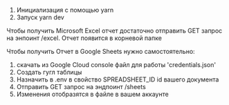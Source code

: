 1. Инициализация с помощью yarn
2. Запуск yarn dev

Чтобы получить Microsoft Excel отчет достаточно отправить GET запрос на энпоинт /excel. Отчет появится в корневой папке

Чтобы получить Отчет в Google Sheets нужно самостоятельно:
1. скачать из Google Cloud console файл для работы 'credentials.json'
2. Создать гугл таблицы
3. Назначить в .env в свойство SPREADSHEET_ID id вашего документа
4. Отправить GET запрос на эндпоинт /sheets
5. Изменения отобразятся в файле в вашем аккаунте



